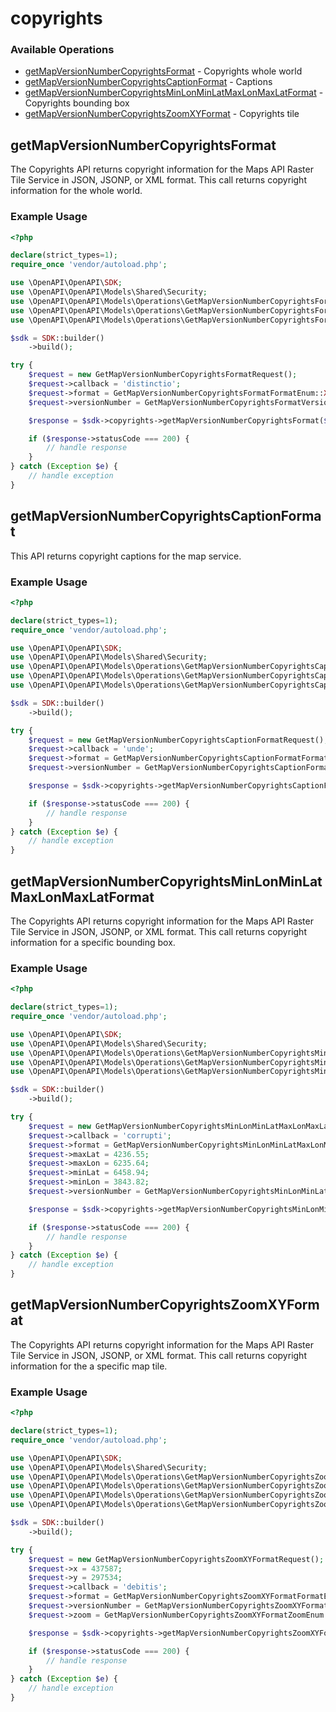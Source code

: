 # copyrights

### Available Operations

* [getMapVersionNumberCopyrightsFormat](#getmapversionnumbercopyrightsformat) - Copyrights whole world
* [getMapVersionNumberCopyrightsCaptionFormat](#getmapversionnumbercopyrightscaptionformat) - Captions
* [getMapVersionNumberCopyrightsMinLonMinLatMaxLonMaxLatFormat](#getmapversionnumbercopyrightsminlonminlatmaxlonmaxlatformat) - Copyrights bounding box
* [getMapVersionNumberCopyrightsZoomXYFormat](#getmapversionnumbercopyrightszoomxyformat) - Copyrights tile

## getMapVersionNumberCopyrightsFormat

The Copyrights API returns copyright information for
the Maps API Raster Tile Service in JSON, JSONP, or XML format.
This call returns copyright information for the whole world.

### Example Usage

```php
<?php

declare(strict_types=1);
require_once 'vendor/autoload.php';

use \OpenAPI\OpenAPI\SDK;
use \OpenAPI\OpenAPI\Models\Shared\Security;
use \OpenAPI\OpenAPI\Models\Operations\GetMapVersionNumberCopyrightsFormatRequest;
use \OpenAPI\OpenAPI\Models\Operations\GetMapVersionNumberCopyrightsFormatFormatEnum;
use \OpenAPI\OpenAPI\Models\Operations\GetMapVersionNumberCopyrightsFormatVersionNumberEnum;

$sdk = SDK::builder()
    ->build();

try {
    $request = new GetMapVersionNumberCopyrightsFormatRequest();
    $request->callback = 'distinctio';
    $request->format = GetMapVersionNumberCopyrightsFormatFormatEnum::XML;
    $request->versionNumber = GetMapVersionNumberCopyrightsFormatVersionNumberEnum::ONE;

    $response = $sdk->copyrights->getMapVersionNumberCopyrightsFormat($request);

    if ($response->statusCode === 200) {
        // handle response
    }
} catch (Exception $e) {
    // handle exception
}
```

## getMapVersionNumberCopyrightsCaptionFormat

This API returns copyright captions for the map service.

### Example Usage

```php
<?php

declare(strict_types=1);
require_once 'vendor/autoload.php';

use \OpenAPI\OpenAPI\SDK;
use \OpenAPI\OpenAPI\Models\Shared\Security;
use \OpenAPI\OpenAPI\Models\Operations\GetMapVersionNumberCopyrightsCaptionFormatRequest;
use \OpenAPI\OpenAPI\Models\Operations\GetMapVersionNumberCopyrightsCaptionFormatFormatEnum;
use \OpenAPI\OpenAPI\Models\Operations\GetMapVersionNumberCopyrightsCaptionFormatVersionNumberEnum;

$sdk = SDK::builder()
    ->build();

try {
    $request = new GetMapVersionNumberCopyrightsCaptionFormatRequest();
    $request->callback = 'unde';
    $request->format = GetMapVersionNumberCopyrightsCaptionFormatFormatEnum::XML;
    $request->versionNumber = GetMapVersionNumberCopyrightsCaptionFormatVersionNumberEnum::ONE;

    $response = $sdk->copyrights->getMapVersionNumberCopyrightsCaptionFormat($request);

    if ($response->statusCode === 200) {
        // handle response
    }
} catch (Exception $e) {
    // handle exception
}
```

## getMapVersionNumberCopyrightsMinLonMinLatMaxLonMaxLatFormat

The Copyrights API returns copyright information for
the Maps API Raster Tile Service in JSON, JSONP, or XML format.
This call returns copyright information for a specific bounding box.

### Example Usage

```php
<?php

declare(strict_types=1);
require_once 'vendor/autoload.php';

use \OpenAPI\OpenAPI\SDK;
use \OpenAPI\OpenAPI\Models\Shared\Security;
use \OpenAPI\OpenAPI\Models\Operations\GetMapVersionNumberCopyrightsMinLonMinLatMaxLonMaxLatFormatRequest;
use \OpenAPI\OpenAPI\Models\Operations\GetMapVersionNumberCopyrightsMinLonMinLatMaxLonMaxLatFormatFormatEnum;
use \OpenAPI\OpenAPI\Models\Operations\GetMapVersionNumberCopyrightsMinLonMinLatMaxLonMaxLatFormatVersionNumberEnum;

$sdk = SDK::builder()
    ->build();

try {
    $request = new GetMapVersionNumberCopyrightsMinLonMinLatMaxLonMaxLatFormatRequest();
    $request->callback = 'corrupti';
    $request->format = GetMapVersionNumberCopyrightsMinLonMinLatMaxLonMaxLatFormatFormatEnum::XML;
    $request->maxLat = 4236.55;
    $request->maxLon = 6235.64;
    $request->minLat = 6458.94;
    $request->minLon = 3843.82;
    $request->versionNumber = GetMapVersionNumberCopyrightsMinLonMinLatMaxLonMaxLatFormatVersionNumberEnum::ONE;

    $response = $sdk->copyrights->getMapVersionNumberCopyrightsMinLonMinLatMaxLonMaxLatFormat($request);

    if ($response->statusCode === 200) {
        // handle response
    }
} catch (Exception $e) {
    // handle exception
}
```

## getMapVersionNumberCopyrightsZoomXYFormat

The Copyrights API returns copyright information for
the Maps API Raster Tile Service in JSON, JSONP, or XML format.
This call returns copyright information for the a specific map tile.

### Example Usage

```php
<?php

declare(strict_types=1);
require_once 'vendor/autoload.php';

use \OpenAPI\OpenAPI\SDK;
use \OpenAPI\OpenAPI\Models\Shared\Security;
use \OpenAPI\OpenAPI\Models\Operations\GetMapVersionNumberCopyrightsZoomXYFormatRequest;
use \OpenAPI\OpenAPI\Models\Operations\GetMapVersionNumberCopyrightsZoomXYFormatFormatEnum;
use \OpenAPI\OpenAPI\Models\Operations\GetMapVersionNumberCopyrightsZoomXYFormatVersionNumberEnum;
use \OpenAPI\OpenAPI\Models\Operations\GetMapVersionNumberCopyrightsZoomXYFormatZoomEnum;

$sdk = SDK::builder()
    ->build();

try {
    $request = new GetMapVersionNumberCopyrightsZoomXYFormatRequest();
    $request->x = 437587;
    $request->y = 297534;
    $request->callback = 'debitis';
    $request->format = GetMapVersionNumberCopyrightsZoomXYFormatFormatEnum::JSON;
    $request->versionNumber = GetMapVersionNumberCopyrightsZoomXYFormatVersionNumberEnum::ONE;
    $request->zoom = GetMapVersionNumberCopyrightsZoomXYFormatZoomEnum::EIGHTEEN;

    $response = $sdk->copyrights->getMapVersionNumberCopyrightsZoomXYFormat($request);

    if ($response->statusCode === 200) {
        // handle response
    }
} catch (Exception $e) {
    // handle exception
}
```
